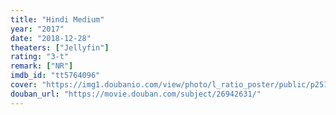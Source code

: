 ```yaml
---
title: "Hindi Medium"
year: "2017"
date: "2018-12-28"
theaters: ["Jellyfin"]
rating: "3-t"
remark: ["NR"]
imdb_id: "tt5764096"
cover: "https://img1.doubanio.com/view/photo/l_ratio_poster/public/p2517518428.jpg"
douban_url: "https://movie.douban.com/subject/26942631/"
---
```

